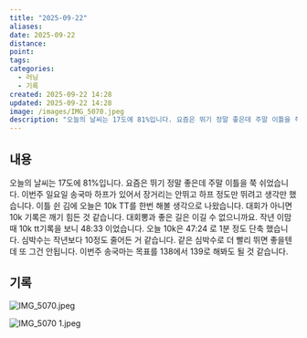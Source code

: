 ```yaml
---
title: "2025-09-22"
aliases:
date: 2025-09-22
distance:
point:
tags:
categories:
  - 러닝
  - 기록
created: 2025-09-22 14:28
updated: 2025-09-22 14:28
image: /images/IMG_5070.jpeg
description: "오늘의 날씨는 17도에 81%입니다. 요즘은 뛰기 정말 좋은데 주말 이틀을 쭉 쉬었습니다. 이번주 일요일 송국마 하프가 있어서 장거리는 안뛰고 하프 정도만 뛰려고 생각만 했습니다. 이틀 쉰 김에 오늘은 10k TT를 한번 해볼 생각으로 나왔습니다. 대회가 아니면 10k 기록은 깨기 힘든"
---
```


## 내용
오늘의 날씨는 17도에 81%입니다. 
요즘은 뛰기 정말 좋은데 주말 이틀을 쭉 쉬었습니다. 이번주 일요일 송국마 하프가 있어서 장거리는 안뛰고 하프 정도만 뛰려고 생각만 했습니다.
이틀 쉰 김에 오늘은 10k TT를 한번 해볼 생각으로 나왔습니다. 대회가 아니면 10k 기록은 깨기 힘든 것 같습니다. 대회뽕과 좋은 길은 이길 수 없으니까요.
작년 이맘 때 10k tt기록을 보니 48:33 이었습니다. 오늘 10k은 47:24 로 1분 정도 단축 했습니다. 심박수는 작년보다 10정도 줄어든 거 같습니다. 같은 심박수로 더 빨리 뛰면 좋을텐데 또 그건 안됩니다.
이번주 송국마는 목표를 138에서 139로 해봐도 될 것 같습니다.

## 기록
![IMG_5070.jpeg](/images/IMG_5070.jpeg)

![IMG_5070 1.jpeg](/images/IMG_5070%201.jpeg)
